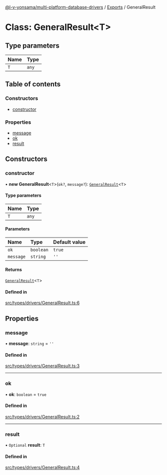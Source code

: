 [@l-v-yonsama/multi-platform-database-drivers](../README.md) / [Exports](../modules.md) / GeneralResult

# Class: GeneralResult\<T\>

## Type parameters

| Name | Type |
| :------ | :------ |
| `T` | `any` |

## Table of contents

### Constructors

- [constructor](GeneralResult.md#constructor)

### Properties

- [message](GeneralResult.md#message)
- [ok](GeneralResult.md#ok)
- [result](GeneralResult.md#result)

## Constructors

### constructor

• **new GeneralResult**\<`T`\>(`ok?`, `message?`): [`GeneralResult`](GeneralResult.md)\<`T`\>

#### Type parameters

| Name | Type |
| :------ | :------ |
| `T` | `any` |

#### Parameters

| Name | Type | Default value |
| :------ | :------ | :------ |
| `ok` | `boolean` | `true` |
| `message` | `string` | `''` |

#### Returns

[`GeneralResult`](GeneralResult.md)\<`T`\>

#### Defined in

[src/types/drivers/GeneralResult.ts:6](https://github.com/l-v-yonsama/db-drivers/blob/e613a47e72cb936225e751b06bcc92070f93e362/src/types/drivers/GeneralResult.ts#L6)

## Properties

### message

• **message**: `string` = `''`

#### Defined in

[src/types/drivers/GeneralResult.ts:3](https://github.com/l-v-yonsama/db-drivers/blob/e613a47e72cb936225e751b06bcc92070f93e362/src/types/drivers/GeneralResult.ts#L3)

___

### ok

• **ok**: `boolean` = `true`

#### Defined in

[src/types/drivers/GeneralResult.ts:2](https://github.com/l-v-yonsama/db-drivers/blob/e613a47e72cb936225e751b06bcc92070f93e362/src/types/drivers/GeneralResult.ts#L2)

___

### result

• `Optional` **result**: `T`

#### Defined in

[src/types/drivers/GeneralResult.ts:4](https://github.com/l-v-yonsama/db-drivers/blob/e613a47e72cb936225e751b06bcc92070f93e362/src/types/drivers/GeneralResult.ts#L4)
